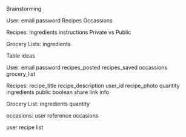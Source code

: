 Brainstorming

User:
email
password
Recipes
Occassions

Recipes:
Ingredients
instructions
Private vs Public

Grocery Lists:
ingredients

Table ideas




User:
email
password
recipes_posted
recipes_saved
occassions
grocery_list

Recipes:
recipe_title
recipe_description
user_id
recipe_photo
quantity ingredients
public boolean
share link info


Grocery List:
ingredients 
quantity

occasions:
user reference occasions

user recipe list